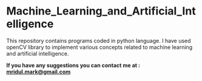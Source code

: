 # Machine_Learning_and_Artificial_Intelligence
This repository contains programs coded in python language. I have used openCV library to implement various concepts related to machine learning and artificial intelligence.

**If you have any suggestions you can contact me at : mridul.mark@gmail.com**
